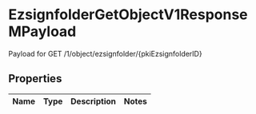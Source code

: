 

# EzsignfolderGetObjectV1ResponseMPayload

Payload for GET /1/object/ezsignfolder/{pkiEzsignfolderID}

## Properties

| Name | Type | Description | Notes |
|------------ | ------------- | ------------- | -------------|



